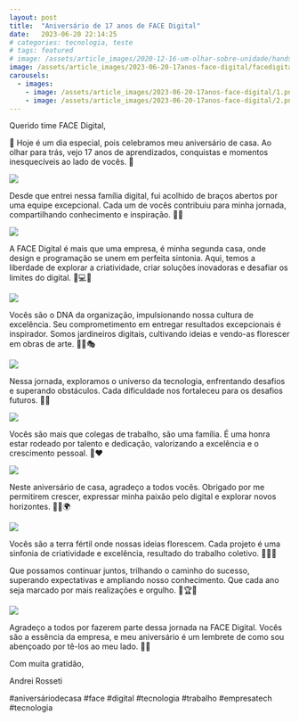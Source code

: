 ```yaml
---
layout: post
title:  "Aniversário de 17 anos de FACE Digital"
date:   2023-06-20 22:14:25
# categories: tecnologia, teste
# tags: featured
# image: /assets/article_images/2020-12-16-um-olhar-sobre-unidade/handshake-2009195_1920.png
image: /assets/article_images/2023-06-20-17anos-face-digital/facedigital.jpg
carousels:
  - images: 
    - image: /assets/article_images/2023-06-20-17anos-face-digital/1.png
    - image: /assets/article_images/2023-06-20-17anos-face-digital/2.png
---
```

Querido time FACE Digital,

🎉 Hoje é um dia especial, pois celebramos meu aniversário de casa. Ao olhar para trás, vejo 17 anos de aprendizados, conquistas e momentos inesquecíveis ao lado de vocês. 🎂

![](/assets/article_images/2023-06-20-17anos-face-digital/1.png)

Desde que entrei nessa família digital, fui acolhido de braços abertos por uma equipe excepcional. Cada um de vocês contribuiu para minha jornada, compartilhando conhecimento e inspiração. 🤝🌟

![](/assets/article_images/2023-06-20-17anos-face-digital/2.png)

A FACE Digital é mais que uma empresa, é minha segunda casa, onde design e programação se unem em perfeita sintonia. Aqui, temos a liberdade de explorar a criatividade, criar soluções inovadoras e desafiar os limites do digital. 🎨💻✨

![](/assets/article_images/2023-06-20-17anos-face-digital/3.png)

Vocês são o DNA da organização, impulsionando nossa cultura de excelência. Seu comprometimento em entregar resultados excepcionais é inspirador. Somos jardineiros digitais, cultivando ideias e vendo-as florescer em obras de arte. 🌱🌺🎭

![](/assets/article_images/2023-06-20-17anos-face-digital/4.png)

Nessa jornada, exploramos o universo da tecnologia, enfrentando desafios e superando obstáculos. Cada dificuldade nos fortaleceu para os desafios futuros. 🚀🌌

![](/assets/article_images/2023-06-20-17anos-face-digital/5.png)

Vocês são mais que colegas de trabalho, são uma família. É uma honra estar rodeado por talento e dedicação, valorizando a excelência e o crescimento pessoal. 🤗❤️

![](/assets/article_images/2023-06-20-17anos-face-digital/6.png)

Neste aniversário de casa, agradeço a todos vocês. Obrigado por me permitirem crescer, expressar minha paixão pelo digital e explorar novos horizontes. 🙏💡🌍

![](/assets/article_images/2023-06-20-17anos-face-digital/7.png)

Vocês são a terra fértil onde nossas ideias florescem. Cada projeto é uma sinfonia de criatividade e excelência, resultado do trabalho coletivo. 🌿🎶🌟

Que possamos continuar juntos, trilhando o caminho do sucesso, superando expectativas e ampliando nosso conhecimento. Que cada ano seja marcado por mais realizações e orgulho. 🚀🏆🌟

![](/assets/article_images/2023-06-20-17anos-face-digital/8.png)

Agradeço a todos por fazerem parte dessa jornada na FACE Digital. Vocês são a essência da empresa, e meu aniversário é um lembrete de como sou abençoado por tê-los ao meu lado. 🙌🎉

Com muita gratidão,

Andrei Rosseti

#aniversáriodecasa #face #digital #tecnologia #trabalho #empresatech #tecnologia